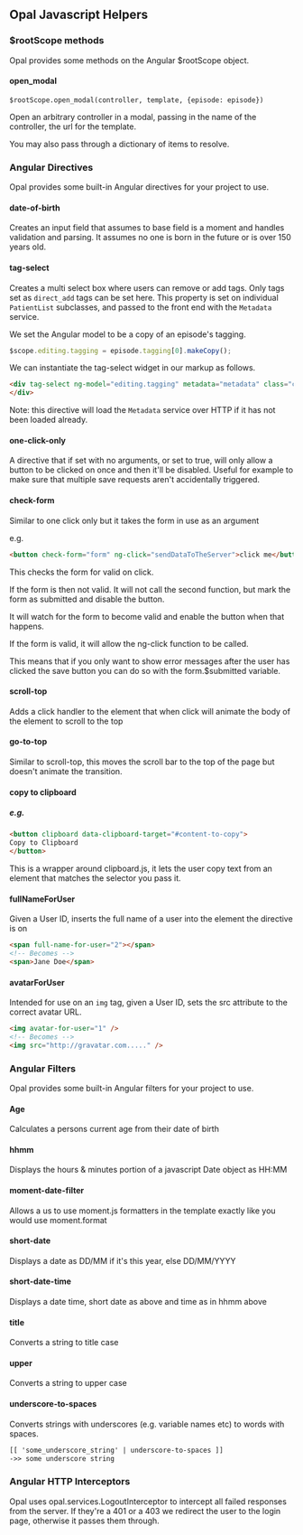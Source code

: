 ## Opal Javascript Helpers

### $rootScope methods

Opal provides some methods on the Angular $rootScope object.

#### open_modal

    $rootScope.open_modal(controller, template, {episode: episode})

Open an arbitrary controller in a modal, passing in the name of the controller,
the url for the template.

You may also pass through a dictionary of items to resolve.

### Angular Directives

Opal provides some built-in Angular directives for your project to use.

#### date-of-birth

Creates an input field that assumes to base field is a moment and handles validation and
parsing. It assumes no one is born in the future or is over 150 years old.

#### tag-select

Creates a multi select box where users can remove or add tags. Only tags set as
`direct_add` tags can be set here.
This property is set on individual `PatientList` subclasses, and passed to the front
end with the `Metadata` service.

We set the Angular model to be a copy of an episode's tagging.

```js
$scope.editing.tagging = episode.tagging[0].makeCopy();
```

We can instantiate the tag-select widget in our markup as follows.

```html
<div tag-select ng-model="editing.tagging" metadata="metadata" class="col-sm-8">
</div>
```

Note: this directive will load the `Metadata` service over HTTP if it has not been loaded already.

#### one-click-only

A directive that if set with no arguments, or set to true, will only allow a button to be
clicked on once and then it'll be disabled. Useful for example to make sure that multiple save requests aren't
accidentally triggered.

#### check-form

Similar to one click only but it takes the form in use as an argument

e.g.
```html
<button check-form="form" ng-click="sendDataToTheServer">click me</button>
```

This checks the form for valid on click.

If the form is then not valid. It will not call the second function, but mark the form as submitted and disable the button.

It will watch for the form to become valid and enable the button when that happens.

If the form is valid, it will allow the ng-click function to be called.

This means that if you only want to show error messages after the user has clicked the save button you can do so with the
form.$submitted variable.

#### scroll-top

Adds a click handler to the element that when click will animate the body of the element to scroll to the top

#### go-to-top

Similar to scroll-top, this moves the scroll bar to the top of the page but doesn't animate the transition.

#### copy to clipboard

##### e.g.
```html
<button clipboard data-clipboard-target="#content-to-copy">
Copy to Clipboard
</button>
```

This is a wrapper around clipboard.js, it lets the user copy text from an element that matches the selector you pass it.

#### fullNameForUser

Given a User ID, inserts the full name of a user into the element the directive is on

```html
<span full-name-for-user="2"></span>
<!-- Becomes -->
<span>Jane Doe</span>
```

#### avatarForUser

Intended for use on an `img` tag, given a User ID, sets the src attribute to the correct
avatar URL.

```html
<img avatar-for-user="1" />
<!-- Becomes -->
<img src="http://gravatar.com....." />
```

### Angular Filters

Opal provides some built-in Angular filters for your project to use.

#### Age

Calculates a persons current age from their date of birth

#### hhmm

Displays the hours & minutes portion of a javascript Date object as HH:MM

#### moment-date-filter

Allows a us to use moment.js formatters in the template exactly like you would use moment.format

#### short-date

Displays a date as DD/MM if it's this year, else DD/MM/YYYY

#### short-date-time

Displays a date time, short date as above and time as in hhmm above

#### title

Converts a string to title case

#### upper

Converts a string to upper case

#### underscore-to-spaces

Converts strings with underscores (e.g. variable names etc) to words with spaces.

```html
[[ 'some_underscore_string' | underscore-to-spaces ]]
->> some underscore string
```


### Angular HTTP Interceptors

Opal uses opal.services.LogoutInterceptor to intercept all failed responses from the server. If they're a 401 or a 403 we redirect the user to the login page, otherwise it passes them through.
